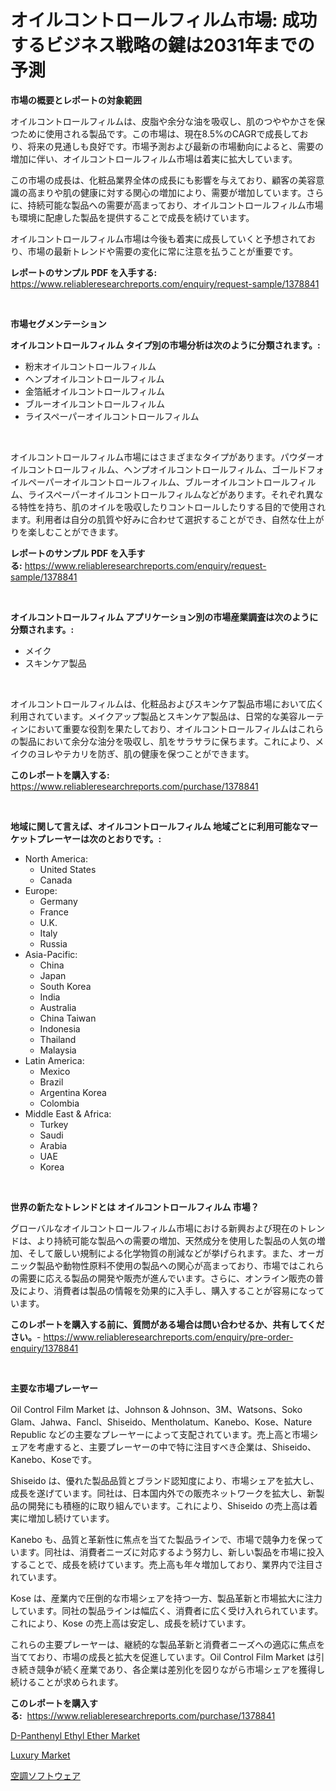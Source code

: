 <p><h1>オイルコントロールフィルム市場: 成功するビジネス戦略の鍵は2031年までの予測</h1></p><p><strong>市場の概要とレポートの対象範囲</strong></p>
<p><p>オイルコントロールフィルムは、皮脂や余分な油を吸収し、肌のつややかさを保つために使用される製品です。この市場は、現在8.5%のCAGRで成長しており、将来の見通しも良好です。市場予測および最新の市場動向によると、需要の増加に伴い、オイルコントロールフィルム市場は着実に拡大しています。</p><p>この市場の成長は、化粧品業界全体の成長にも影響を与えており、顧客の美容意識の高まりや肌の健康に対する関心の増加により、需要が増加しています。さらに、持続可能な製品への需要が高まっており、オイルコントロールフィルム市場も環境に配慮した製品を提供することで成長を続けています。</p><p>オイルコントロールフィルム市場は今後も着実に成長していくと予想されており、市場の最新トレンドや需要の変化に常に注意を払うことが重要です。</p></p>
<p><strong>レポートのサンプル PDF を入手する:</strong> <a href="https://www.reliableresearchreports.com/enquiry/request-sample/1378841">https://www.reliableresearchreports.com/enquiry/request-sample/1378841</a></p>
<p>&nbsp;</p>
<p><strong>市場セグメンテーション</strong></p>
<p><strong>オイルコントロールフィルム タイプ別の市場分析は次のように分類されます。:</strong></p>
<p><ul><li>粉末オイルコントロールフィルム</li><li>ヘンプオイルコントロールフィルム</li><li>金箔紙オイルコントロールフィルム</li><li>ブルーオイルコントロールフィルム</li><li>ライスペーパーオイルコントロールフィルム</li></ul></p>
<p>&nbsp;</p>
<p><p>オイルコントロールフィルム市場にはさまざまなタイプがあります。パウダーオイルコントロールフィルム、ヘンプオイルコントロールフィルム、ゴールドフォイルペーパーオイルコントロールフィルム、ブルーオイルコントロールフィルム、ライスペーパーオイルコントロールフィルムなどがあります。それぞれ異なる特性を持ち、肌のオイルを吸収したりコントロールしたりする目的で使用されます。利用者は自分の肌質や好みに合わせて選択することができ、自然な仕上がりを楽しむことができます。</p></p>
<p><strong>レポートのサンプル PDF を入手する:</strong>&nbsp;<a href="https://www.reliableresearchreports.com/enquiry/request-sample/1378841">https://www.reliableresearchreports.com/enquiry/request-sample/1378841</a></p>
<p>&nbsp;</p>
<p><strong> オイルコントロールフィルム アプリケーション別の市場産業調査は次のように分類されます。:</strong></p>
<p><ul><li>メイク</li><li>スキンケア製品</li></ul></p>
<p>&nbsp;</p>
<p><p>オイルコントロールフィルムは、化粧品およびスキンケア製品市場において広く利用されています。メイクアップ製品とスキンケア製品は、日常的な美容ルーティンにおいて重要な役割を果たしており、オイルコントロールフィルムはこれらの製品において余分な油分を吸収し、肌をサラサラに保ちます。これにより、メイクのヨレやテカリを防ぎ、肌の健康を保つことができます。</p></p>
<p><strong>このレポートを購入する:</strong>&nbsp; <a href="https://www.reliableresearchreports.com/purchase/1378841">https://www.reliableresearchreports.com/purchase/1378841</a></p>
<p>&nbsp;</p>
<p><strong>地域に関して言えば、オイルコントロールフィルム 地域ごとに利用可能なマーケットプレーヤーは次のとおりです。:</strong></p>
<p><ul>
    <li>
        North America:
        <ul>
            <li>United States</li>
            <li>Canada</li>
        </ul>
    </li>
    <li>
        Europe:
        <ul>
            <li>Germany</li>
            <li>France</li>
            <li>U.K.</li>
            <li>Italy</li>
            <li>Russia</li>
        </ul>
    </li>
    <li>
        Asia-Pacific:
        <ul>
            <li>China</li>
            <li>Japan</li>
            <li>South Korea</li>
            <li>India</li>
            <li>Australia</li>
            <li>China Taiwan</li>
            <li>Indonesia</li>
            <li>Thailand</li>
            <li>Malaysia</li>
        </ul>
    </li>
    <li>
        Latin America:
        <ul>
            <li>Mexico</li>
            <li>Brazil</li>
            <li>Argentina Korea</li>
            <li>Colombia</li>
        </ul>
    </li>
    <li>
        Middle East & Africa:
        <ul>
            <li>Turkey</li>
            <li>Saudi</li>
            <li>Arabia</li>
            <li>UAE</li>
            <li>Korea</li>
        </ul>
    </li>
    </ul></p>
<p>&nbsp;</p>
<p><strong>世界の新たなトレンドとは オイルコントロールフィルム 市場？</strong></p>
<p><p>グローバルなオイルコントロールフィルム市場における新興および現在のトレンドは、より持続可能な製品への需要の増加、天然成分を使用した製品の人気の増加、そして厳しい規制による化学物質の削減などが挙げられます。また、オーガニック製品や動物性原料不使用の製品への関心が高まっており、市場ではこれらの需要に応える製品の開発や販売が進んでいます。さらに、オンライン販売の普及により、消費者は製品の情報を効果的に入手し、購入することが容易になっています。</p></p>
<p><strong>このレポートを購入する前に、質問がある場合は問い合わせるか、共有してください。</strong>- <a href="https://www.reliableresearchreports.com/enquiry/pre-order-enquiry/1378841">https://www.reliableresearchreports.com/enquiry/pre-order-enquiry/1378841</a></p>
<p>&nbsp;</p>
<p><strong>主要な市場プレーヤー</strong></p>
<p><p>Oil Control Film Market は、Johnson & Johnson、3M、Watsons、Soko Glam、Jahwa、Fancl、Shiseido、Mentholatum、Kanebo、Kose、Nature Republic などの主要なプレーヤーによって支配されています。売上高と市場シェアを考慮すると、主要プレーヤーの中で特に注目すべき企業は、Shiseido、Kanebo、Koseです。</p><p>Shiseido は、優れた製品品質とブランド認知度により、市場シェアを拡大し、成長を遂げています。同社は、日本国内外での販売ネットワークを拡大し、新製品の開発にも積極的に取り組んでいます。これにより、Shiseido の売上高は着実に増加し続けています。</p><p>Kanebo も、品質と革新性に焦点を当てた製品ラインで、市場で競争力を保っています。同社は、消費者ニーズに対応するよう努力し、新しい製品を市場に投入することで、成長を続けています。売上高も年々増加しており、業界内で注目されています。</p><p>Kose は、産業内で圧倒的な市場シェアを持つ一方、製品革新と市場拡大に注力しています。同社の製品ラインは幅広く、消費者に広く受け入れられています。これにより、Kose の売上高は安定し、成長を続けています。</p><p>これらの主要プレーヤーは、継続的な製品革新と消費者ニーズへの適応に焦点を当てており、市場の成長と拡大を促進しています。Oil Control Film Market は引き続き競争が続く産業であり、各企業は差別化を図りながら市場シェアを獲得し続けることが求められます。</p></p>
<p><strong>このレポートを購入する:</strong>&nbsp;&nbsp;<a href="https://www.reliableresearchreports.com/purchase/1378841">https://www.reliableresearchreports.com/purchase/1378841</a></p>
<p><p><a href="https://github.com/Sarissaschmalingtr6fz2739/Market-Research-Report-List-1/blob/main/d-panthenyl-ethyl-ether-market.md">D-Panthenyl Ethyl Ether Market</a></p><p><a href="https://five-trouble-98a.notion.site/Luxury-Market-Size-Market-Trends-and-Growth-Outlook-forecasted-for-period-from-2024-to-2031-cb5f7e19f62645e780e63e57a8b7979c">Luxury Market</a></p><p><a href="https://medium.com/@rusty-marie2024/hvac%E3%82%BD%E3%83%95%E3%83%88%E3%82%A6%E3%82%A7%E3%82%A2%E5%B8%82%E5%A0%B4%E3%81%AE%E8%A6%8F%E6%A8%A1%E3%81%A8%E5%B8%82%E5%A0%B4%E5%8B%95%E5%90%91-%E5%AE%8C%E5%85%A8%E3%81%AA%E6%A5%AD%E7%95%8C%E6%A6%82%E8%A6%81-2024%E5%B9%B4%E3%81%8B%E3%82%892031%E5%B9%B4-c0098cde4826">空調ソフトウェア</a></p></p>